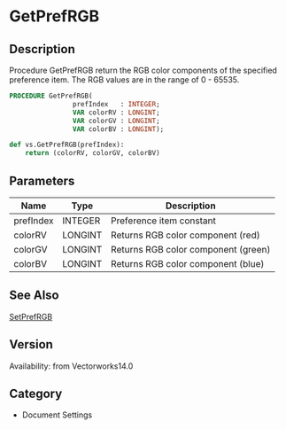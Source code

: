 # GetPrefRGB

## Description
Procedure GetPrefRGB return the RGB color components of the specified preference item. The RGB values are in the range of 0 - 65535.

```pascal
PROCEDURE GetPrefRGB(
				prefIndex   : INTEGER;
				VAR colorRV : LONGINT;
				VAR colorGV : LONGINT;
				VAR colorBV : LONGINT);
```

```python
def vs.GetPrefRGB(prefIndex):
    return (colorRV, colorGV, colorBV)
```

## Parameters
|Name|Type|Description|
|---|---|---|
|prefIndex|INTEGER|Preference item constant|
|colorRV|LONGINT|Returns RGB color component (red)|
|colorGV|LONGINT|Returns RGB color component (green)|
|colorBV|LONGINT|Returns RGB color component (blue)|

## See Also
[SetPrefRGB](SetPrefRGB.md)

## Version
Availability: from Vectorworks14.0

## Category
* Document Settings

